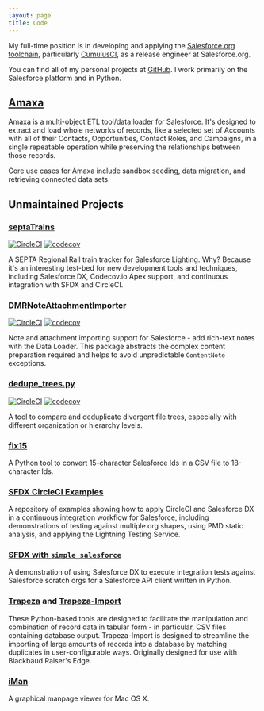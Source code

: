 ```yaml
---
layout: page
title: Code
---
```


My full-time position is in developing and applying the [Salesforce.org toolchain](https://github.com/SFDO-Tooling), particularly [CumulusCI](https://github.com/SFDO-Tooling/CumulusCI), as a release engineer at Salesforce.org.

You can find all of my personal projects at [GitHub](https://github.com/davidmreed?tab=repositories). I work primarily on the Salesforce platform and in Python.

## [Amaxa](https://github.com/davidmreed/amaxa)

Amaxa is a multi-object ETL tool/data loader for Salesforce. It's designed to extract and load whole networks of records, like a selected set of Accounts with all of their Contacts, Opportunities, Contact Roles, and Campaigns, in a single repeatable operation while preserving the relationships between those records.

Core use cases for Amaxa include sandbox seeding, data migration, and retrieving connected data sets.

## Unmaintained Projects

### [septaTrains](https://github.com/davidmreed/septaTrains)

[![CircleCI](https://circleci.com/gh/davidmreed/septaTrains.svg?style=svg)](https://circleci.com/gh/davidmreed/septaTrains)
[![codecov](https://codecov.io/gh/davidmreed/septaTrains/branch/master/graph/badge.svg)](https://codecov.io/gh/davidmreed/septaTrains)

A SEPTA Regional Rail train tracker for Salesforce Lighting. Why? Because it's an interesting test-bed for new development tools and techniques, including Salesforce DX, Codecov.io Apex support, and continuous integration with SFDX and CircleCI.

### [DMRNoteAttachmentImporter](https://github.com/davidmreed/DMRNoteAttachmentImporter)

[![CircleCI](https://circleci.com/gh/davidmreed/DMRNoteAttachmentImporter.svg?style=svg)](https://circleci.com/gh/davidmreed/DMRNoteAttachmentImporter)
[![codecov](https://codecov.io/gh/davidmreed/DMRNoteAttachmentImporter/branch/master/graph/badge.svg)](https://codecov.io/gh/davidmreed/DMRNoteAttachmentImporter)

Note and attachment importing support for Salesforce - add rich-text notes with the Data Loader. This package abstracts the complex content preparation required and helps to avoid unpredictable `ContentNote` exceptions.

### [dedupe_trees.py](https://github.com/davidmreed/dedupe_trees.py)

[![CircleCI](https://circleci.com/gh/davidmreed/dedupe_trees.py.svg?style=svg)](https://circleci.com/gh/davidmreed/dedupe_trees.py)
[![codecov](https://codecov.io/gh/davidmreed/dedupe_trees.py/branch/master/graph/badge.svg)](https://codecov.io/gh/davidmreed/dedupe_trees.py)

A tool to compare and deduplicate divergent file trees, especially with different organization or hierarchy levels.

### [fix15](https://github.com/davidmreed/fix15)

A Python tool to convert 15-character Salesforce Ids in a CSV file to 18-character Ids.

### [SFDX CircleCI Examples](https://github.com/davidmreed/circleci-sfdx-examples)

A repository of examples showing how to apply CircleCI and Salesforce DX in a continuous integration workflow for Salesforce, including demonstrations of testing against multiple org shapes, using PMD static analysis, and applying the Lightning Testing Service.

### [SFDX with `simple_salesforce`](https://github.com/davidmreed/sfdx-simplesalesforce)

A demonstration of using Salesforce DX to execute integration tests against Salesforce scratch orgs for a Salesforce API client written in Python.

### [Trapeza](https://github.com/davidmreed/trapeza) and [Trapeza-Import](https://github.com/davidmreed/trapeza-import)

These Python-based tools are designed to facilitate the manipulation and combination of record data in tabular form - in particular, CSV files containing database output. Trapeza-Import is designed to streamline the importing of large amounts of records into a database by matching duplicates in user-configurable ways. Originally designed for use with Blackbaud Raiser's Edge.

### [iMan](https://github.com/davidmreed/iman)

A graphical manpage viewer for Mac OS X.

